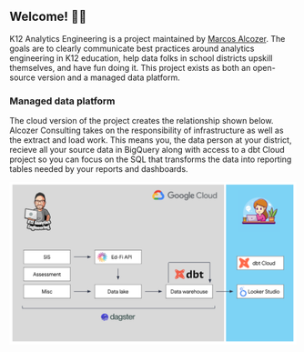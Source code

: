 ## Welcome! 👋🏽

K12 Analytics Engineering is a project maintained by [Marcos Alcozer](https://www.alcozer.dev). The goals are to clearly communicate best practices around analytics engineering in K12 education, help data folks in school districts upskill themselves, and have fun doing it. This project exists as both an open-source version and a managed data platform.

### Managed data platform
The cloud version of the project creates the relationship shown below. Alcozer Consulting takes on the responsibility of infrastructure as well as the extract and load work. This means you, the data person at your district, recieve all your source data in BigQuery along with access to a dbt Cloud project so you can focus on the SQL that transforms the data into reporting tables needed by your reports and dashboards.

![managed](/assets/managed.png)

